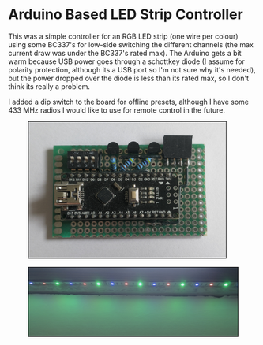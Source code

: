 # Arduino Based LED Strip Controller
This was a simple controller for an RGB LED strip (one wire per colour) using some BC337's for low-side switching the different channels (the max current draw was under the BC337's rated max). The Arduino gets a bit warm because USB power goes through a schottkey diode (I assume for polarity protection, although its a USB port so I'm not sure why it's needed), but the power dropped over the diode is less than its rated max, so I don't think its really a problem.

I added a dip switch to the board for offline presets, although I have some 433 MHz radios I would like to use for remote control in the future.

<figure>
<img width="400" src="../Images/other-projects/led-strip-controller.png" alt="" style="border:1px solid black;"/>
<figcaption style="font-style: italic;">
</figcaption>
</figure>

<figure>
<img width="500" src="../Images/other-projects/led-strip.png" alt="" style="border:1px solid black;"/>
<figcaption style="font-style: italic;">
</figcaption>
</figure>
